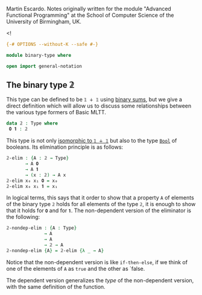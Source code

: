 
Martin Escardo.
Notes originally written for the module "Advanced Functional Programming"
at the School of Computer Science of the University of Birmingham, UK.


<!
```agda
{-# OPTIONS --without-K --safe #-}

module binary-type where

open import general-notation
```
>
## The binary type 𝟚

This type can be defined to be `𝟙 ∔ 𝟙` using [binary sums](binary-sums.lagda.md), but we give a direct definition which will allow us to discuss some relationships between the various type formers of Basic MLTT.

```agda
data 𝟚 : Type where
 𝟎 𝟏 : 𝟚
```
This type is not only [isomorphic to `𝟙 ∔ 𝟙`](isomorphisms.lagda.md) but also to the type [`Bool`](Bool.lagda.md) of booleans.
Its elimination principle is as follows:
```agda
𝟚-elim : {A : 𝟚 → Type}
       → A 𝟎
       → A 𝟏
       → (x : 𝟚) → A x
𝟚-elim x₀ x₁ 𝟎 = x₀
𝟚-elim x₀ x₁ 𝟏 = x₁
```
In logical terms, this says that it order to show that a property `A` of elements of the binary type `𝟚` holds for all elements of the type `𝟚`, it is enough to show that it holds for `𝟎` and for `𝟏`. The non-dependent version of the eliminator is the following:
```agda
𝟚-nondep-elim : {A : Type}
              → A
              → A
              → 𝟚 → A
𝟚-nondep-elim {A} = 𝟚-elim {λ _ → A}
```
Notice that the non-dependent version is like `if-then-else`, if we think of one of the elements of `A` as `true` and the other as `false.

The dependent version generalizes the *type* of the non-dependent
version, with the same definition of the function.
